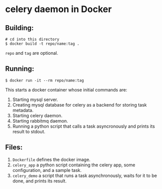 # celery daemon in Docker

## Building:

```
# cd into this directory
$ docker build -t repo/name:tag .
```

`repo` and `tag` are optional.

## Running:

```
$ docker run -it --rm repo/name:tag
```

This starts a docker container whose initial commands are:
1. Starting mysql server.
1. Creating mysql database for celery as a backend for storing task metadata.
1. Starting celery daemon.
1. Starting rabbitmq daemon.
1. Running a python script that calls a task asyncronously and prints its result to stdout.

## Files:

1. `Dockerfile` defines the docker image.
1. `celery_app` a python script containing the celery app, some configuration, and a sample task.
1. `celery_demo` a script that runs a task asynchronously, waits for it to be done, and prints its result.

